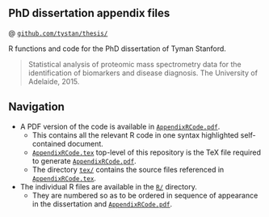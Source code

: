 ## PhD dissertation appendix files 
@ [`github.com/tystan/thesis/`](https://github.com/tystan/thesis/)

R functions and code for the PhD dissertation of Tyman Stanford.

> Statistical analysis of proteomic mass spectrometry data for the identification of biomarkers and disease diagnosis. The University of Adelaide, 2015.


## Navigation

* A PDF version of the code is available in [`AppendixRCode.pdf`](../master/AppendixRCode.pdf). 
    * This contains all the relevant R code in one syntax highlighted self-contained document.
    * [`AppendixRCode.tex`](../master/AppendixRCode.tex) top-level of this repository is the TeX file required to generate [`AppendixRCode.pdf`](../master/AppendixRCode.pdf). 
    * The directory [`tex/`](../../tree/master/tex/) contains the source files referenced in [`AppendixRCode.tex`](../master/AppendixRCode.tex). 
* The individual R files are available in the [`R/`](https://github.com/tystan/thesis/tree/master/R/) directory. 
    * They are numbered so as to be ordered in sequence of appearance in the dissertation and [`AppendixRCode.pdf`](../blob/master/AppendixRCode.pdf).



